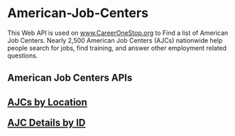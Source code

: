 # American-Job-Centers


This Web API is used on www.CareerOneStop.org to Find a list of American Job Centers. Nearly 2,500 American Job Centers (AJCs) nationwide help people search for jobs, find training, and answer other employment related questions. 

<h2>American Job Centers APIs<h2>

<a href="https://www.careeronestop.org/Developers/WebAPI/AmericanJobCentersList/list-ajcs-by-location.aspx">AJCs by Location</a>

<a href="https://www.careeronestop.org/Developers/WebAPI/AmericanJobCentersList/get-ajc-details-by-id.aspx"> AJC Details by ID</a>

